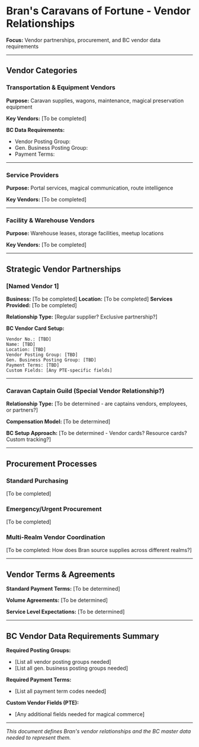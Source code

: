 # Bran's Caravans of Fortune - Vendor Relationships

**Focus:** Vendor partnerships, procurement, and BC vendor data requirements

---

## Vendor Categories

### Transportation & Equipment Vendors
**Purpose:** Caravan supplies, wagons, maintenance, magical preservation equipment

**Key Vendors:**
[To be completed]

**BC Data Requirements:**
- Vendor Posting Group:
- Gen. Business Posting Group:
- Payment Terms:

---

### Service Providers
**Purpose:** Portal services, magical communication, route intelligence

**Key Vendors:**
[To be completed]

---

### Facility & Warehouse Vendors
**Purpose:** Warehouse leases, storage facilities, meetup locations

**Key Vendors:**
[To be completed]

---

## Strategic Vendor Partnerships

### [Named Vendor 1]
**Business:** [To be completed]
**Location:** [To be completed]
**Services Provided:** [To be completed]

**Relationship Type:** [Regular supplier? Exclusive partnership?]

**BC Vendor Card Setup:**
```
Vendor No.: [TBD]
Name: [TBD]
Location: [TBD]
Vendor Posting Group: [TBD]
Gen. Business Posting Group: [TBD]
Payment Terms: [TBD]
Custom Fields: [Any PTE-specific fields]
```

---

### Caravan Captain Guild (Special Vendor Relationship?)
**Relationship Type:** [To be determined - are captains vendors, employees, or partners?]

**Compensation Model:**
[To be determined]

**BC Setup Approach:**
[To be determined - Vendor cards? Resource cards? Custom tracking?]

---

## Procurement Processes

### Standard Purchasing
[To be completed]

### Emergency/Urgent Procurement
[To be completed]

### Multi-Realm Vendor Coordination
[To be completed: How does Bran source supplies across different realms?]

---

## Vendor Terms & Agreements

**Standard Payment Terms:**
[To be determined]

**Volume Agreements:**
[To be determined]

**Service Level Expectations:**
[To be determined]

---

## BC Vendor Data Requirements Summary

**Required Posting Groups:**
- [List all vendor posting groups needed]
- [List all gen. business posting groups needed]

**Required Payment Terms:**
- [List all payment term codes needed]

**Custom Vendor Fields (PTE):**
- [Any additional fields needed for magical commerce]

---

*This document defines Bran's vendor relationships and the BC master data needed to represent them.*
